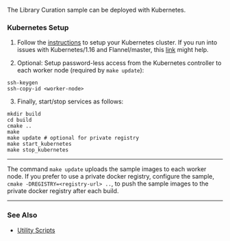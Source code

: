 
The Library Curation sample can be deployed with Kubernetes. 

### Kubernetes Setup

1. Follow the [instructions](https://kubernetes.io/docs/setup) to setup your Kubernetes cluster. If you run into issues with Kubernetes/1.16 and Flannel/master, this [link](https://stackoverflow.com/questions/58024643/kubernetes-master-node-not-ready-state) might help.

2. Optional: Setup password-less access from the Kubernetes controller to each worker node (required by ```make update```):   

```
ssh-keygen
ssh-copy-id <worker-node>
```

3. Finally, start/stop services as follows:   

```
mkdir build
cd build
cmake ..
make
make update # optional for private registry
make start_kubernetes
make stop_kubernetes
```

---

The command `make update` uploads the sample images to each worker node. If you prefer to use a private docker registry, configure the sample, `cmake -DREGISTRY=<registry-url> ..`, to push the sample images to the private docker registry after each build.  

---

### See Also 

- [Utility Scripts](../../doc/script.md)   
